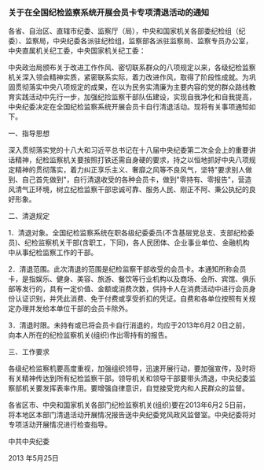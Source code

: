 ###  关于在全国纪检监察系统开展会员卡专项清退活动的通知 

各省、自治区、直辖市纪委、监察厅（局），中央和国家机关各部委纪检组（纪委）、监察局，中央纪委各派驻纪检组，监察部各派驻监察局、监察专员办公室，中央直属机关纪工委，中央国家机关纪工委：

中央政治局颁布关于改进工作作风、密切联系群众的八项规定以来，各级纪检监察机关深入领会精神实质，紧密联系实际，着力改进作风，取得了阶段性成就。为巩固贯彻落实中央八项规定的成果，在以为民务实清廉为主要内容的党的群众路线教育实践活动中先行一步，加强纪捡监察干部队伍建设，实现自我净化和自我提高，中央纪委决定在全国纪检监察系统开展会员卡自行清退活动。现将有关事项通知如下。

一、指导思想

深入贯彻落实党的十八大和习近平总书记在十八届中央纪委第二次全会上的重要讲话精神，纪检监察机关要按照打铁还需自身硬的要求，持之以恒地抓好中央八项规定精神的贯彻落实，着力纠正享乐主义、奢靡之风等不良风气，坚特"要求别人做到、自己首先做到"，自行清退收受的各种会员卡，做到"零持有、零报告"，营造风清气正环境，树立纪检监察干部忠诚可靠、服务人民、刚正不阿、秉公执纪的良好形象。

二、清退规定

1．清退对象。全国纪检监察系统在职各级纪委委员(不含基层党总支、支部纪检委员)、纪检监察机关干部(含职工，下同)，各人民团体、企业事业单位、金融机构中从事纪检监察工作的干部。

2．清退范围。此次清退的范围是纪检监察干部收受的会员卡。本通知所称会员卡，是指娱乐、健身、美容、旅游、餐饮等行业机构以及商场、会所、宾馆、俱乐部等发行的，具有一定价值、金额或消费次数，供持卡人在消费活动中进行会员身份认证识别，并凭此消费、免于付费或享受折扣的凭证。自费和各单位按照有关规定办理并发给本单位干部的会员卡除外。

3．清退时限。未持有或已将会员卡自行消退的，均应于2013年6月2
0日之前，向本人所在的纪检监察机关(组织)作出零持有的报告。

三、工作要求

各级纪检监察机要高度重视，加强组织领导，迅速开展行动，要加强宣传，及时将有关精神传达到所有纪检监察干部。领导机关和领导干部要带头清退，中央纪委监察部机关要发挥表率作用。要增强自律意识，自觉接受党内和人民群众的监督。

各省区市、中央和国家机关各部门纪检监察机关(组织)要在2013年6月2
5日前，将本地区本部门清退活动开展情况报告送中央纪委党风政风监督室。中央纪委将对专项活动开展情况进行检查指导。

中共中央纪委

2013 年5月25日
